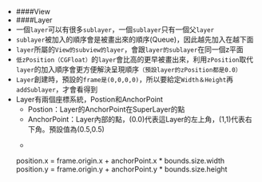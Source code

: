 * ####View
* ####Layer
 * 一個`layer`可以有很多`sublayer`，一個`sublayer`只有一個父`layer`
 * `sublayer`被加入的順序會是被畫出來的順序(Queue)，因此越先加入在越下面
 * `layer`所屬的`View的subview的layer`，會跟`layer的sublayer`在同一個z平面
 * `低zPosition（CGFloat）`的`layer`會比高的更早被畫出來，利用`zPosition`取代`layer`的加入順序會更方便解決呈現順序`（預設layer的zPosition都是0.0）`
 * `Layer`創建時，預設的`frame是(0,0,0,0)`，所以要給定`Width＆Height`再`addSublayer`，才會看得到
 * Layer有兩個座標系統，Postion和AnchorPoint
   * Postion：Layer的AnchorPoint在SuperLayer的點
   * AnchorPoint：Layer內部的點，(0.0)代表這Layer的左上角，(1,1)代表右下角。預設值為(0.5,0.5)
   * ```
   position.x = frame.origin.x + anchorPoint.x * bounds.size.width  
   position.y = frame.origin.y + anchorPoint.y * bounds.size.height 
```
 
 